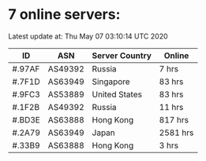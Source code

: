 # 7 online servers:

Latest update at: Thu May 07 03:10:14 UTC 2020

| ID | ASN | Server Country | Online |
| -- | --- | -------------- | ------ |
| #.97AF | AS49392 | Russia | 7 hrs |
| #.7F1D | AS63949 | Singapore | 83 hrs |
| #.9FC3 | AS53889 | United States | 83 hrs |
| #.1F2B | AS49392 | Russia | 11 hrs |
| #.BD3E | AS63888 | Hong Kong | 817 hrs |
| #.2A79 | AS63949 | Japan | 2581 hrs |
| #.33B9 | AS63888 | Hong Kong | 3 hrs |


